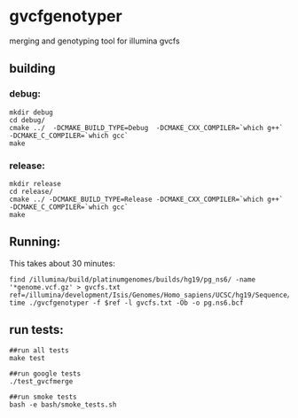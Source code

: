 # gvcfgenotyper
merging and genotyping tool for illumina gvcfs

## building

### debug:

```
mkdir debug
cd debug/
cmake ../  -DCMAKE_BUILD_TYPE=Debug  -DCMAKE_CXX_COMPILER=`which g++` -DCMAKE_C_COMPILER=`which gcc`
make
```

### release:

```
mkdir release
cd release/
cmake ../ -DCMAKE_BUILD_TYPE=Release -DCMAKE_CXX_COMPILER=`which g++` -DCMAKE_C_COMPILER=`which gcc`
make
```

## Running:
This takes about 30 minutes:

```
find /illumina/build/platinumgenomes/builds/hg19/pg_ns6/ -name '*genome.vcf.gz' > gvcfs.txt
ref=/illumina/development/Isis/Genomes/Homo_sapiens/UCSC/hg19/Sequence/WholeGenomeFasta/genome.fa
time ./gvcfgenotyper -f $ref -l gvcfs.txt -Ob -o pg.ns6.bcf
```


## run tests:

```
##run all tests
make test

##run google tests
./test_gvcfmerge

##run smoke tests
bash -e bash/smoke_tests.sh
```
